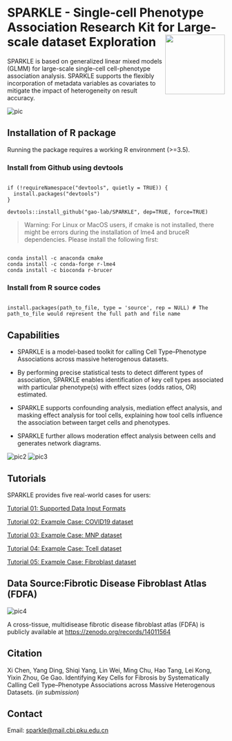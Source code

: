 
# SPARKLE - Single-cell Phenotype Association Research Kit for Large-scale dataset Exploration <a href='https://github.com/chenxi199506/SPARKLE'><img src='tutorial/figure/logo1.png' align="right" height="138" /></a>

<!-- badges: start -->

SPARKLE is based on generalized linear mixed models (GLMM) for large-scale single-cell cell-phenotype association analysis. SPARKLE supports the flexibly incorporation of metadata variables as covariates to mitigate the impact of heterogeneity on result accuracy.



![pic](./tutorial/figure/pic1.png)


## Installation of R package

Running the package requires a working R environment (>\=3.5).


### Install from Github using devtools

```
 
if (!requireNamespace("devtools", quietly = TRUE)) {
  install.packages("devtools")
}

devtools::install_github("gao-lab/SPARKLE", dep=TRUE, force=TRUE)

```

>Warning: 
For Linux or MacOS users, if cmake is not installed, there might be errors during the installation of lme4 and bruceR dependencies. Please install the following first:

```

conda install -c anaconda cmake
conda install -c conda-forge r-lme4
conda install -c bioconda r-brucer

```


### Install from R source codes

```

install.packages(path_to_file, type = 'source', rep = NULL) # The path_to_file would represent the full path and file name

```


## Capabilities

*   SPARKLE is a model-based toolkit for calling Cell Type–Phenotype Associations across massive heterogenous datasets.

*   By performing precise statistical tests to detect different types of association, SPARKLE enables identification of key cell types associated with particular phenotype(s) with effect sizes (odds ratios, OR) estimated.

*   SPARKLE supports confounding analysis, mediation effect analysis, and masking effect analysis for tool cells, explaining how tool cells influence the association between target cells and phenotypes.

*   SPARKLE further allows moderation effect analysis between cells and generates network diagrams.

![pic2](./tutorial/figure/pic2.png)
![pic3](./tutorial/figure/pic3.png)

## **Tutorials**


SPARKLE provides five real-world cases for users:

[Tutorial 01: Supported Data Input Formats](https://htmlpreview.github.io/?https://github.com/gao-lab/SPARKLE/blob/main/tutorial/00How_to_input_data.html)

[Tutorial 02: Example Case: COVID19 dataset](https://htmlpreview.github.io/?https://github.com/gao-lab/SPARKLE/blob/main/tutorial/02TutorialCOVID.html)

[Tutorial 03: Example Case: MNP dataset](https://htmlpreview.github.io/?https://github.com/gao-lab/SPARKLE/blob/main/tutorial/03TutorialMNP.html)

[Tutorial 04: Example Case: Tcell dataset](https://htmlpreview.github.io/?https://github.com/gao-lab/SPARKLE/blob/main/tutorial/04TutorialTcell.html)

[Tutorial 05: Example Case: Fibroblast dataset](https://htmlpreview.github.io/?https://github.com/gao-lab/SPARKLE/blob/main/tutorial/01TutorialFibroblast.html)

## **Data Source:Fibrotic Disease Fibroblast Atlas (FDFA)**

![pic4](./tutorial/figure/FDFA.png)


A cross-tissue, multidisease fibrotic disease fibroblast atlas (FDFA) is publicly available at https://zenodo.org/records/14011564

## Citation

Xi Chen, Yang Ding, Shiqi Yang, Lin Wei, Ming Chu, Hao Tang, Lei Kong, Yixin Zhou, Ge Gao. Identifying Key Cells for Fibrosis by Systematically Calling Cell Type–Phenotype Associations across Massive Heterogenous Datasets. (_in submission_)

## Contact

Email: sparkle@mail.cbi.pku.edu.cn
 
